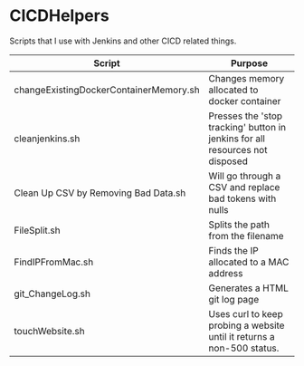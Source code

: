 # CICDHelpers

Scripts that I use with Jenkins and other CICD related things.

|Script|Purpose|
|---|---|
|changeExistingDockerContainerMemory.sh|Changes memory allocated to docker container|
|cleanjenkins.sh|Presses the 'stop tracking' button in jenkins for all resources not disposed|
|Clean Up CSV by Removing Bad Data.sh|Will go through a CSV and replace bad tokens with nulls|
|FileSplit.sh|Splits the path from the filename|
|FindIPFromMac.sh|Finds the IP allocated to a MAC address|
|git_ChangeLog.sh|Generates a HTML git log page|
|touchWebsite.sh|Uses curl to keep probing a website until it returns a non-500 status.|

